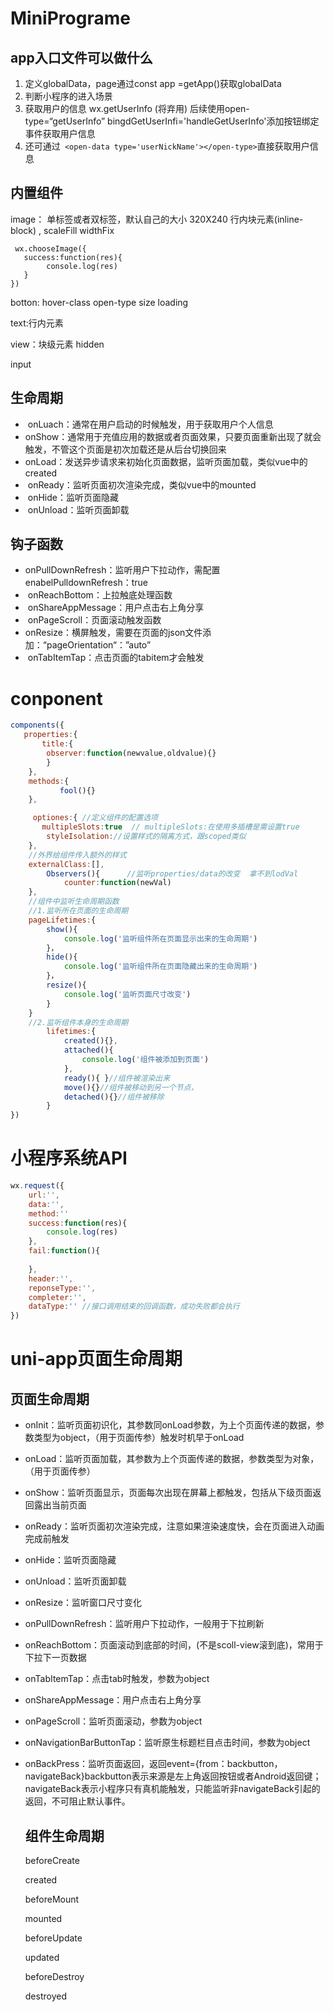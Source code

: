 # MiniPrograme

## app入口文件可以做什么

1. 定义globalData，page通过const app =getApp()获取globalData
2. 判断小程序的进入场景
3. 获取用户的信息   wx.getUserInfo (将弃用) 后续使用open-type=“getUserInfo”  bingdGetUserInfi='handleGetUserInfo'添加按钮绑定事件获取用户信息
4. 还可通过``` <open-data type='userNickName'></open-type>```直接获取用户信息

## 内置组件

image： 单标签或者双标签，默认自己的大小 320X240   行内块元素(inline-block) , scaleFill     widthFix

```
 wx.chooseImage({
​	success:function(res){
        console.log(res)
​	}
})
```

botton: hover-class   open-type   size   loading

text:行内元素

view：块级元素   hidden

input

## **生命周期**

- ​	onLuach：通常在用户启动的时候触发，用于获取用户个人信息
- ​	onShow：通常用于充值应用的数据或者页面效果，只要页面重新出现了就会触发，不管这个页面是初次加载还是从后台切换回来
- ​	onLoad：发送异步请求来初始化页面数据，监听页面加载，类似vue中的created
- ​	onReady：监听页面初次渲染完成，类似vue中的mounted
- ​	onHide：监听页面隐藏
- ​	onUnload：监听页面卸载

## **钩子函数**

- ​	onPullDownRefresh：监听用户下拉动作，需配置enabelPulldownRefresh：true
- ​	onReachBottom：上拉触底处理函数
- ​	onShareAppMessage：用户点击右上角分享
- ​	onPageScroll：页面滚动触发函数
- ​	onResize：横屏触发，需要在页面的json文件添加：“pageOrientation“：”auto”
- ​	onTabItemTap：点击页面的tabitem才会触发

# conponent

```js
components({
​	properties:{
​		title:{
		observer:function(newvalue,oldvalue){}
		}
	},
    methods:{
           fool(){}
    },

     optiones:{	//定义组件的配置选项
​		multipleSlots:true	//​	multipleSlots:在使用多插槽是需设置true
        styleIsolation://设置样式的隔离方式，跟scoped类似
	},
    //外界给组件传入额外的样式
    externalClass:[],
        Observers(){      //监听properties/data的改变  拿不到lodVal
        	counter:function(newVal)
    },
    //组件中监听生命周期函数
    //1.监听所在页面的生命周期
    pageLifetimes:{
        show(){
            console.log('监听组件所在页面显示出来的生命周期')
        }，
       	hide(){
            console.log('监听组件所在页面隐藏出来的生命周期')
        }，
        resize(){
            console.log('监听页面尺寸改变')
        }
    }
    //2.监听组件本身的生命周期
        lifetimes:{
            created(){},
            attached(){
            	console.log('组件被添加到页面')
            },
            ready(){ }//组件被渲染出来
            move(){}//组件被移动到另一个节点，
            detached(){}//组件被移除
        }
})


```

# 小程序系统API

```js
wx.request({
    url:'',
    data:'',
    method:''
    success:function(res){
        console.log(res)
    },
    fail:function(){
        
    },
    header:'',
    reponseType:'',
    completer:'',
    dataType:'' //接口调用结束的回调函数，成功失败都会执行
})
```



# uni-app页面生命周期

## 页面生命周期

- onInit：监听页面初识化，其参数同onLoad参数，为上个页面传递的数据，参数类型为object，（用于页面传参）触发时机早于onLoad

- onLoad：监听页面加载，其参数为上个页面传递的数据，参数类型为对象，（用于页面传参）

- onShow：监听页面显示，页面每次出现在屏幕上都触发，包括从下级页面返回露出当前页面

- onReady：监听页面初次渲染完成，注意如果渲染速度快，会在页面进入动画完成前触发

- onHide：监听页面隐藏

- onUnload：监听页面卸载

- onResize：监听窗口尺寸变化

- onPullDownRefresh：监听用户下拉动作，一般用于下拉刷新

- onReachBottom：页面滚动到底部的时间，(不是scoll-view滚到底)，常用于下拉下一页数据

- onTabItemTap：点击tab时触发，参数为object

- onShareAppMessage：用户点击右上角分享

- onPageScroll：监听页面滚动，参数为object

- onNavigationBarButtonTap：监听原生标题栏目点击时间，参数为object

- onBackPress：监听页面返回，返回event={from：backbutton，navigateBack}backbutton表示来源是左上角返回按钮或者Android返回键；navigateBack表示小程序只有真机能触发，只能监听非navigateBack引起的返回，不可阻止默认事件。

  

  ## 组件生命周期

  beforeCreate

  created

  beforeMount

  mounted

  beforeUpdate

  updated

  beforeDestroy

  destroyed

